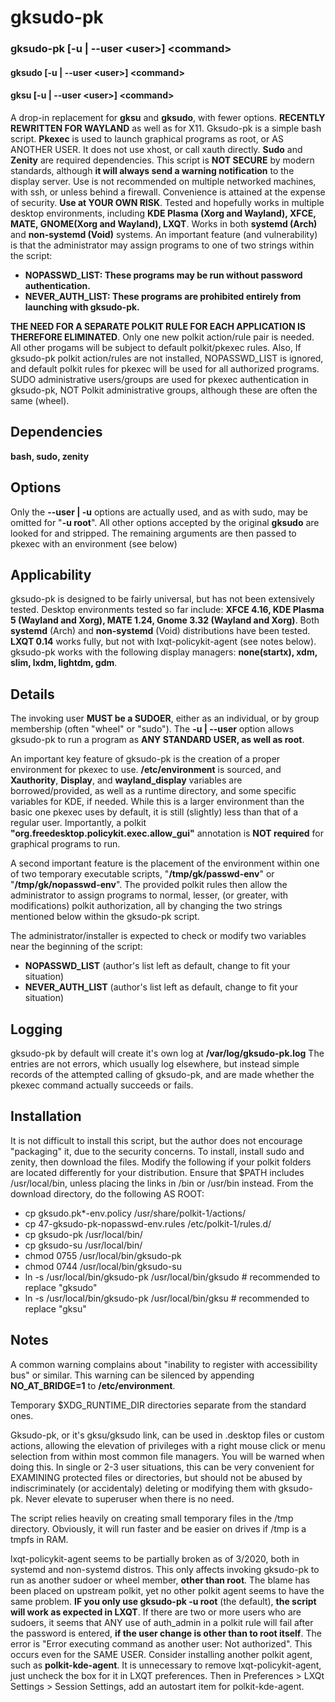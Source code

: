 # gksudo-pk
### gksudo-pk [-u | --user \<user\>] \<command\>
#### gksudo [-u | --user \<user\>] \<command\>
#### gksu [-u | --user \<user\>] \<command\>
A drop-in replacement for **gksu** and **gksudo**, with fewer options. **RECENTLY REWRITTEN FOR WAYLAND** as well as for X11. Gksudo-pk is a simple bash script. **Pkexec** is used to launch graphical programs as root, or AS ANOTHER USER. It does not use xhost, or call xauth directly. **Sudo** and **Zenity** are required dependencies. This script is **NOT SECURE** by modern standards, although **it will always send a warning notification** to the display server. Use is not recommended on multiple networked machines, with ssh, or unless behind a firewall. Convenience is attained at the expense of security. **Use at YOUR OWN RISK**. Tested and hopefully works in multiple desktop environments, including **KDE Plasma (Xorg and Wayland), XFCE, MATE, GNOME(Xorg and Wayland), LXQT**. Works in both **systemd (Arch)** and **non-systemd (Void)** systems. An important feature (and vulnerability) is that the administrator may assign programs to one of two strings within the script:

- **NOPASSWD_LIST: These programs may be run without password authentication.**
- **NEVER_AUTH_LIST: These programs are prohibited entirely from launching with gksudo-pk.**

**THE NEED FOR A SEPARATE POLKIT RULE FOR EACH APPLICATION IS THEREFORE ELIMINATED**. Only one new polkit action/rule pair is needed.  All other progams will be subject to default polkit/pkexec rules.  Also, If gksudo-pk polkit action/rules are not installed, NOPASSWD_LIST is ignored, and default polkit rules for pkexec will be used for all authorized programs.  SUDO administrative users/groups are used for pkexec authentication in gksudo-pk, NOT Polkit administrative groups, although these are often the same (wheel).

## Dependencies
**bash, sudo, zenity**


## Options
Only the **--user | -u** options are actually used, and as with sudo, may be omitted for "**-u root**".  All other options accepted by the original **gksudo** are looked for and stripped.  The remaining arguments are then passed to pkexec with an environment (see below)

## Applicability
gksudo-pk is designed to be fairly universal, but has not been extensively tested. Desktop environments tested so far include:
**XFCE 4.16, KDE Plasma 5 (Wayland and Xorg), MATE 1.24, Gnome 3.32 (Wayland and Xorg)**. Both **systemd** (Arch) and **non-systemd** (Void) distributions have been tested. **LXQT 0.14** works fully, but not with lxqt-policykit-agent (see notes below). gksudo-pk works with the following display managers: **none(startx), xdm, slim, lxdm, lightdm, gdm**.

## Details
The invoking user **MUST be a SUDOER**, either as an individual, or by group membership (often "wheel" or "sudo"). The **-u | --user** option allows gksudo-pk to run a program as **ANY STANDARD USER, as well as root**.  

An important key feature of gksudo-pk is the creation of a proper environment for pkexec to use.  **/etc/environment** is sourced, and **Xauthority**, **Display**, and **wayland_display** variables are borrowed/provided, as well as a runtime directory, and some specific variables for KDE, if needed.  While this is a larger environment than the basic one pkexec uses by default, it is still (slightly) less than that of a regular user.  Importantly, a polkit **"org.freedesktop.policykit.exec.allow_gui"** annotation is **NOT required** for graphical programs to run.

A second important feature is the placement of the environment within one of two temporary executable scripts, "**/tmp/gk/passwd-env**" or "**/tmp/gk/nopasswd-env**".  The provided polkit rules then allow the administrator to assign programs to normal, lesser, (or greater, with modifications) polkit authorization, all by changing the two strings mentioned below within the gksudo-pk script.

The administrator/installer is expected to check or modify two variables near the beginning of the script:
- **NOPASSWD_LIST**   (author's list left as default, change to fit your situation)
- **NEVER_AUTH_LIST**  (author's list left as default, change to fit your situation)

## Logging
gksudo-pk by default will create it's own log at **/var/log/gksudo-pk.log**  The entries are not errors, which usually log elsewhere, but instead simple records of the attempted calling of gksudo-pk, and are made whether the pkexec command actually succeeds or fails. 

## Installation
It is not difficult to install this script, but the author does not encourage "packaging" it, due to the security concerns.  To install, install sudo and zenity, then download the files. Modify the following if your polkit folders are located differently for your distribution.  Ensure that $PATH includes /usr/local/bin, unless placing the links in /bin or /usr/bin instead. From the download directory, do the following AS ROOT:

- cp 	gksudo.pk*-env.policy /usr/share/polkit-1/actions/
- cp 47-gksudo-pk-nopasswd-env.rules /etc/polkit-1/rules.d/
- cp gksudo-pk /usr/local/bin/
- cp gksudo-su /usr/local/bin/
- chmod 0755 /usr/local/bin/gksudo-pk
- chmod 0744 /usr/local/bin/gksudo-su
- ln -s /usr/local/bin/gksudo-pk /usr/local/bin/gksudo  # recommended to replace "gksudo"
- ln -s /usr/local/bin/gksudo-pk /usr/local/bin/gksu    # recommended to replace "gksu"
 
## Notes
A common warning complains about "inability to register with accessibility bus" or similar.  This warning can be silenced by appending **NO_AT_BRIDGE=1** to **/etc/environment**.

Temporary $XDG_RUNTIME_DIR directories separate from the standard ones.

Gksudo-pk, or it's gksu/gksudo link, can be used in .desktop files or custom actions, allowing the elevation of privileges with a right mouse click or menu selection from within most common file managers. You will be warned when doing this. In single or 2-3 user situations, this can be very convenient for EXAMINING protected files or directories, but should not be abused by indiscriminately (or accidentaly) deleting or modifying them with gksudo-pk.  Never elevate to superuser when there is no need.

The script relies heavily on creating small temporary files in the /tmp directory.  Obviously, it will run faster and be easier on drives if /tmp is a tmpfs in RAM.

lxqt-policykit-agent seems to be partially broken as of 3/2020, both in systemd and non-systemd distros. This only affects invoking gksudo-pk to run as another sudoer or wheel member, **other than root**.  The blame has been placed on upstream polkit, yet no other polkit agent seems to have the same problem.  **IF you only use gksudo-pk -u root** (the default), **the script will work as expected in LXQT**.  If there are two or more users who are sudoers, it seems that ANY use of auth_admin in a polkit rule will fail after the password is entered, **if the user change is other than to root itself**. The error is "Error executing command as another user: Not authorized". This occurs even for the SAME USER. Consider installing another polkit agent, such as **polkit-kde-agent**. It is unnecessary to remove lxqt-policykit-agent, just uncheck the box for it in LXQT preferences. Then in Preferences > LXQt Settings > Session Settings, add an autostart item for polkit-kde-agent.
